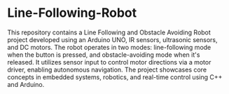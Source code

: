 # Line-Following-Robot
This repository contains a Line Following and Obstacle Avoiding Robot project developed using an Arduino UNO, IR sensors, ultrasonic sensors, and DC motors. The robot operates in two modes: line-following mode when the button is pressed, and obstacle-avoiding mode when it's released. It utilizes sensor input to control motor directions via a motor driver, enabling autonomous navigation. The project showcases core concepts in embedded systems, robotics, and real-time control using C++ and Arduino.

